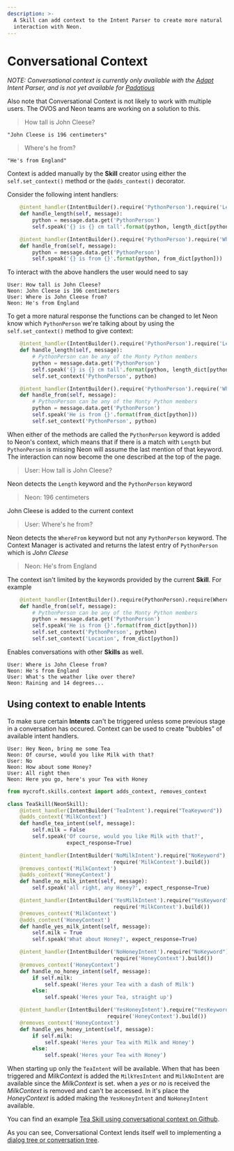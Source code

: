 ```yaml
---
description: >-
  A Skill can add context to the Intent Parser to create more natural
  interaction with Neon.
---
```


# Conversational Context

_NOTE: Conversational context is currently only available with the_ [_Adapt_](./intents/adapt-intents) _Intent Parser, and is not yet available for_ [_Padatious_](./intents/padatious-intents)

Also note that Conversational Context is not likely to work with multiple users. The OVOS and Neon teams are working on a solution to this.

> How tall is John Cleese?

`"John Cleese is 196 centimeters"`

> Where's he from?

`"He's from England"`

Context is added manually by the **Skill** creator using either the `self.set_context()` method or the `@adds_context()` decorator.

Consider the following intent handlers:

```python
    @intent_handler(IntentBuilder().require('PythonPerson').require('Length'))
    def handle_length(self, message):
        python = message.data.get('PythonPerson')
        self.speak('{} is {} cm tall'.format(python, length_dict[python]))

    @intent_handler(IntentBuilder().require('PythonPerson').require('WhereFrom'))
    def handle_from(self, message):
        python = message.data.get('PythonPerson')
        self.speak('{} is from {}'.format(python, from_dict[python]))
```

To interact with the above handlers the user would need to say

```text
User: How tall is John Cleese?
Neon: John Cleese is 196 centimeters
User: Where is John Cleese from?
Neon: He's from England
```

To get a more natural response the functions can be changed to let Neon know which `PythonPerson` we're talking about by using the `self.set_context()` method to give context:

```python
    @intent_handler(IntentBuilder().require('PythonPerson').require('Length'))
    def handle_length(self, message):
        # PythonPerson can be any of the Monty Python members
        python = message.data.get('PythonPerson')
        self.speak('{} is {} cm tall'.format(python, length_dict[python]))
        self.set_context('PythonPerson', python)

    @intent_handler(IntentBuilder().require('PythonPerson').require('WhereFrom'))
    def handle_from(self, message):
        # PythonPerson can be any of the Monty Python members
        python = message.data.get('PythonPerson')
        self.speak('He is from {}'.format(from_dict[python]))
        self.set_context('PythonPerson', python)
```

When either of the methods are called the `PythonPerson` keyword is added to Neon's context, which means that if there is a match with `Length` but `PythonPerson` is missing Neon will assume the last mention of that keyword. The interaction can now become the one described at the top of the page.

> User: How tall is John Cleese?

Neon detects the `Length` keyword and the `PythonPerson` keyword

> Neon: 196 centimeters

John Cleese is added to the current context

> User: Where's he from?

Neon detects the `WhereFrom` keyword but not any `PythonPerson` keyword. The Context Manager is activated and returns the latest entry of `PythonPerson` which is _John Cleese_

> Neon: He's from England

The context isn't limited by the keywords provided by the current **Skill**. For example

```python
    @intent_handler(IntentBuilder().require(PythonPerson).require(WhereFrom))
    def handle_from(self, message):
        # PythonPerson can be any of the Monty Python members
        python = message.data.get('PythonPerson')
        self.speak('He is from {}'.format(from_dict[python]))
        self.set_context('PythonPerson', python)
        self.set_context('Location', from_dict[python])
```

Enables conversations with other **Skills** as well.

```text
User: Where is John Cleese from?
Neon: He's from England
User: What's the weather like over there?
Neon: Raining and 14 degrees...
```

## Using context to enable **Intents**

To make sure certain **Intents** can't be triggered unless some previous stage in a conversation has occured. Context can be used to create "bubbles" of available intent handlers.

```text
User: Hey Neon, bring me some Tea
Neon: Of course, would you like Milk with that?
User: No
Neon: How about some Honey?
User: All right then
Neon: Here you go, here's your Tea with Honey
```

```python
from mycroft.skills.context import adds_context, removes_context

class TeaSkill(NeonSkill):
    @intent_handler(IntentBuilder('TeaIntent').require("TeaKeyword"))
    @adds_context('MilkContext')
    def handle_tea_intent(self, message):
        self.milk = False
        self.speak('Of course, would you like Milk with that?',
                   expect_response=True)

    @intent_handler(IntentBuilder('NoMilkIntent').require("NoKeyword").
                                  require('MilkContext').build())
    @removes_context('MilkContext')
    @adds_context('HoneyContext')
    def handle_no_milk_intent(self, message):
        self.speak('all right, any Honey?', expect_response=True)

    @intent_handler(IntentBuilder('YesMilkIntent').require("YesKeyword").
                                  require('MilkContext').build())
    @removes_context('MilkContext')
    @adds_context('HoneyContext')
    def handle_yes_milk_intent(self, message):
        self.milk = True
        self.speak('What about Honey?', expect_response=True)

    @intent_handler(IntentBuilder('NoHoneyIntent').require("NoKeyword").
                                  require('HoneyContext').build())
    @removes_context('HoneyContext')
    def handle_no_honey_intent(self, message):
        if self.milk:
            self.speak('Heres your Tea with a dash of Milk')
        else:
            self.speak('Heres your Tea, straight up')

    @intent_handler(IntentBuilder('YesHoneyIntent').require("YesKeyword").
                                require('HoneyContext').build())
    @removes_context('HoneyContext')
    def handle_yes_honey_intent(self, message):
        if self.milk:
            self.speak('Heres your Tea with Milk and Honey')
        else:
            self.speak('Heres your Tea with Honey')
```

When starting up only the `TeaIntent` will be available. When that has been triggered and _MilkContext_ is added the `MilkYesIntent` and `MilkNoIntent` are available since the _MilkContext_ is set. when a _yes_ or _no_ is received the _MilkContext_ is removed and can't be accessed. In it's place the _HoneyContext_ is added making the `YesHoneyIntent` and `NoHoneyIntent` available.

You can find an example [Tea Skill using conversational context on Github](https://github.com/krisgesling/tea-skill).

As you can see, Conversational Context lends itself well to implementing a [dialog tree or conversation tree](https://en.wikipedia.org/wiki/Dialog_tree).

